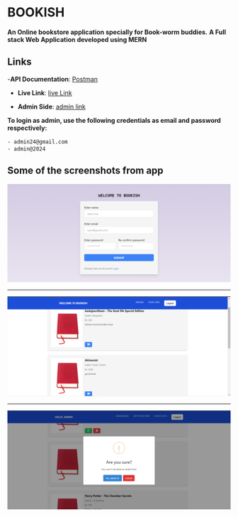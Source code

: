 # BOOKISH 
**An Online bookstore application specially for Book-worm buddies.**
**A Full stack Web Application developed using MERN**


## Links

-**API Documentation**: [Postman](https://documenter.getpostman.com/view/26846855/2sA3XQfMFW)

- **Live Link**: [live Link](https://bookish-eta.vercel.app/)

- **Admin Side**: [admin link](https://bookish-eta.vercel.app/login)


**To login as admin, use the following credentials as email and password respectively:**

    - admin24@gmail.com
    - admin@2024



## Some of the screenshots from app

![img1](screenshots/img1.png)

---

![img1](screenshots/img2.png)

---

![img1](screenshots/img3.png)
